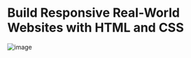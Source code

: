 # Build Responsive Real-World Websites with HTML and CSS
![image](https://github.com/Ahmed-Elmoslmany/Kalbonyan-Elmarsos/assets/100316692/1b1d43bc-94a5-4b4e-bbb1-9589c773ce0d)
